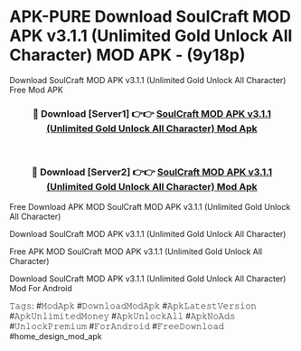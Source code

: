 # APK-PURE Download SoulCraft MOD APK v3.1.1 (Unlimited Gold Unlock All Character) MOD APK - (9y18p)
Download SoulCraft MOD APK v3.1.1 (Unlimited Gold Unlock All Character) Free Mod APK

<div align="center">
<h3>🔴 Download [Server1] 👉👉 <a href="https://apk-comot.site?title=SoulCraft_MOD_APK_v3.1.1_(Unlimited_Gold_Unlock_All_Character)">SoulCraft MOD APK v3.1.1 (Unlimited Gold Unlock All Character) Mod Apk</a></h3><br>

<h3>🔴 Download [Server2] 👉👉 <a href="https://apk-comot.site?title=SoulCraft_MOD_APK_v3.1.1_(Unlimited_Gold_Unlock_All_Character)">SoulCraft MOD APK v3.1.1 (Unlimited Gold Unlock All Character) Mod Apk</a></h3>
</div>


Free Download APK MOD SoulCraft MOD APK v3.1.1 (Unlimited Gold Unlock All Character)

Download SoulCraft MOD APK v3.1.1 (Unlimited Gold Unlock All Character) 

Free APK MOD SoulCraft MOD APK v3.1.1 (Unlimited Gold Unlock All Character) 

Download SoulCraft MOD APK v3.1.1 (Unlimited Gold Unlock All Character) Mod For Android

𝚃𝚊𝚐𝚜: #𝙼𝚘𝚍𝙰𝚙𝚔 #𝙳𝚘𝚠𝚗𝚕𝚘𝚊𝚍𝙼𝚘𝚍𝙰𝚙𝚔 #𝙰𝚙𝚔𝙻𝚊𝚝𝚎𝚜𝚝𝚅𝚎𝚛𝚜𝚒𝚘𝚗 #𝙰𝚙𝚔𝚄𝚗𝚕𝚒𝚖𝚒𝚝𝚎𝚍𝙼𝚘𝚗𝚎𝚢 #𝙰𝚙𝚔𝚄𝚗𝚕𝚘𝚌𝚔𝙰𝚕𝚕 #𝙰𝚙𝚔𝙽𝚘𝙰𝚍𝚜 #𝚄𝚗𝚕𝚘𝚌𝚔𝙿𝚛𝚎𝚖𝚒𝚞𝚖 #𝙵𝚘𝚛𝙰𝚗𝚍𝚛𝚘𝚒𝚍 #𝙵𝚛𝚎𝚎𝙳𝚘𝚠𝚗𝚕𝚘𝚊𝚍 #home_design_mod_apk